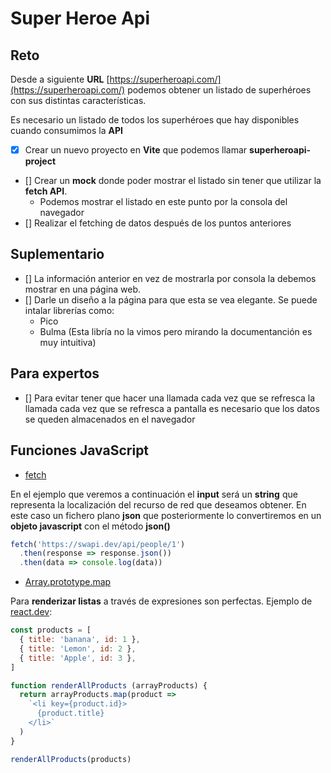 # Super Heroe Api

## Reto

Desde a siguiente __URL__ [https://superheroapi.com/](https://superheroapi.com/) podemos obtener un listado de superhéroes con sus distintas características.

Es necesario un listado de todos los superhéroes que hay disponibles cuando consumimos la __API__

- [x] Crear un nuevo proyecto en __Vite__ que podemos llamar __superheroapi-project__
- [] Crear un __mock__ donde poder mostrar el listado sin tener que utilizar la __fetch API__.
  - Podemos mostrar el listado en este punto por la consola del navegador
- [] Realizar el fetching de datos después de los puntos anteriores

## Suplementario

- [] La información anterior en vez de mostrarla por consola la debemos mostrar en una página web.
- [] Darle un diseño a la página para que esta se vea elegante. Se puede intalar librerías como:
  - Pico
  - Bulma (Esta libría no la vimos pero mirando la documentanción es muy intuitiva) 

## Para expertos

- [] Para evitar tener que hacer una llamada cada vez que se refresca la llamada cada vez que se refresca a pantalla es necesario que los datos se queden almacenados en el navegador

## Funciones JavaScript 

- [fetch](https://github.com/webferrol/react-session#fetch)

En el ejemplo que veremos a continuación el __input__ será un __string__ que representa la localización del recurso de red que deseamos obtener. En este caso un fichero plano __json__ que posteriormente lo convertiremos en un __objeto javascript__ con el método __json()__

```js
fetch('https://swapi.dev/api/people/1')
  .then(response => response.json())
  .then(data => console.log(data))
```

- [Array.prototype.map](https://github.com/webferrol/react-session#arrayprototypemap)

Para __renderizar listas__ a través de expresiones son perfectas. Ejemplo de [react.dev](https://es.react.dev/learn#rendering-lists):

```js
const products = [
  { title: 'banana', id: 1 },
  { title: 'Lemon', id: 2 },
  { title: 'Apple', id: 3 },
]

function renderAllProducts (arrayProducts) {
  return arrayProducts.map(product =>
    `<li key={product.id}>
      {product.title}
    </li>`
  )
}

renderAllProducts(products)
```
